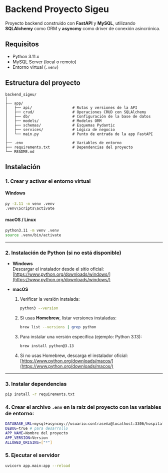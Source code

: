 # Backend Proyecto Sigeu

Proyecto backend construido con **FastAPI** y **MySQL**, utilizando **SQLAlchemy** como ORM y **asyncmy** como driver de conexión asincrónica.

## Requisitos

- Python 3.11.x
- MySQL Server (local o remoto)
- Entorno virtual (`.venv`)

## Estructura del proyecto
```
backend_sigeu/
│
├── app/
│   ├── api/                  # Rutas y versiones de la API
│   ├── crud/                 # Operaciones CRUD con SQLAlchemy
│   ├── db/                   # Configuración de la base de datos
│   ├── models/               # Modelos ORM
│   ├── schemas/              # Esquemas Pydantic
│   ├── services/             # Lógica de negocio
│   └── main.py               # Punto de entrada de la app FastAPI
│
├── .env                      # Variables de entorno
├── requirements.txt          # Dependencias del proyecto
└── README.md
```

## Instalación

### 1. Crear y activar el entorno virtual

#### Windows
```bash
py -3.11 -m venv .venv
.venv\Scripts\activate
```

#### macOS / Linux
```bash
python3.11 -m venv .venv
source .venv/bin/activate
```

---

### 2. Instalación de Python (si no está disponible)

- **Windows**  
  Descargar el instalador desde el sitio oficial:  
  [https://www.python.org/downloads/windows/](https://www.python.org/downloads/windows/)

- **macOS**  
  1. Verificar la versión instalada:  
     ```bash
     python3 --version
     ```
  2. Si usas **Homebrew**, listar versiones instaladas:  
     ```bash
     brew list --versions | grep python
     ```
  3. Para instalar una versión específica (ejemplo: Python 3.13):  
     ```bash
     brew install python@3.13
     ```
  4. Si no usas Homebrew, descarga el instalador oficial:  
     [https://www.python.org/downloads/macos/](https://www.python.org/downloads/macos/)

---

### 3. Instalar dependencias
```bash
pip install -r requirements.txt
```

### 4. Crear el archivo `.env` en la raíz del proyecto con las variables de entorno:
```bash
DATABASE_URL=mysql+asyncmy://usuario:contraseña@localhost:3306/hospital_db
DEBUG=true # para desarrollo
APP_NAME=Nombre del proyecto
APP_VERSION=Version
ALLOWED_ORIGINS=["*"]
```

### 5. Ejecutar el servidor
```bash
uvicorn app.main:app --reload
```
